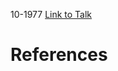 

10-1977
[Link to Talk](https://www.churchofjesuschrist.org/study/general-conference/1977/10/saturday-afternoon-session?lang=eng)



# References
